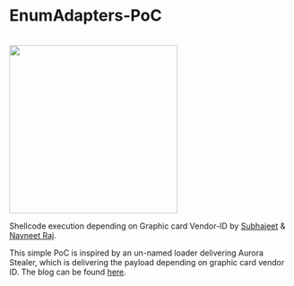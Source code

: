 # EnumAdapters-PoC
<br />

<img src="https://user-images.githubusercontent.com/49472311/233550070-b4f48e53-bc76-4879-b6b8-92f700fc3434.png" width="300" height="300">


Shellcode execution depending on Graphic card Vendor-ID by [Subhajeet](https://twitter.com/ElementalX2) & [Navneet Raj](https://twitter.com/_muffin31).


This simple PoC is inspired by an un-named loader delivering Aurora Stealer, which is delivering the payload depending on graphic card vendor ID. The blog can be found [here](https://blog.morphisec.com/in2al5d-p3in4er).


